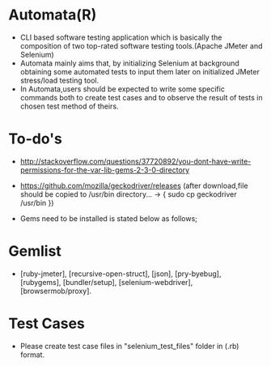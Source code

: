 # Automata(R)

* CLI based software testing application which is basically the composition of two top-rated software testing tools.(Apache JMeter and Selenium)
* Automata mainly aims that, by initializing Selenium at background obtaining some automated tests to input them later on initialized JMeter stress/load testing tool.
* In Automata,users should be expected to write some specific commands both to create test cases and to observe the result of tests in chosen test method of theirs.

# To-do's

* http://stackoverflow.com/questions/37720892/you-dont-have-write-permissions-for-the-var-lib-gems-2-3-0-directory

* https://github.com/mozilla/geckodriver/releases (after download,file should be copied to /usr/bin directory... -> { sudo cp geckodriver /usr/bin })

* Gems need to be installed is stated below as follows;

# Gemlist

* [ruby-jmeter], [recursive-open-struct], [json], [pry-byebug], [rubygems], [bundler/setup], [selenium-webdriver], [browsermob/proxy].

# Test Cases

* Please create test case files in "selenium_test_files" folder in (.rb) format.


